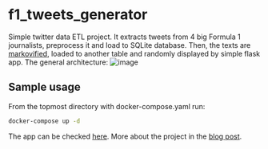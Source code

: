 # f1_tweets_generator
Simple twitter data ETL project. It extracts tweets from 4 big Formula 1 journalists, preprocess it and load to SQLite database. Then, the texts are [markovified](https://github.com/jsvine/markovify), loaded to another table and randomly displayed by simple flask app.    The general architecture:
![image](https://user-images.githubusercontent.com/41913470/147856327-fdf2aeee-d70a-4684-861b-d314ea5c2124.png)

## Sample usage
From the topmost directory with docker-compose.yaml run:
```bash
docker-compose up -d
```
The app can be checked [here](https://f1tweetsgenerator.brozen.me/). More about the project in the [blog post](https://blog.brozen.me/posts/tweets_generator/).

